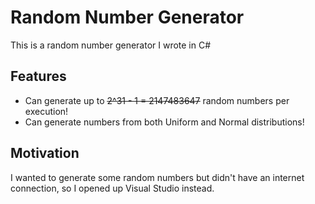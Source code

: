 # Random Number Generator

This is a random number generator I wrote in C#

## Features

* Can generate up to ~~~~2^31 - 1 = 2147483647~~~~ random numbers per execution!
* Can generate numbers from both Uniform and Normal distributions!

## Motivation

I wanted to generate some random numbers but didn't have an internet connection, so I opened up Visual Studio instead.